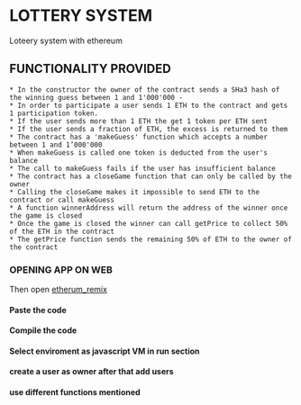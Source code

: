 # LOTTERY SYSTEM

Loteery system with ethereum


## FUNCTIONALITY PROVIDED
```
* In the constructor the owner of the contract sends a SHa3 hash of the winning guess between 1 and 1'000'000 - 
* In order to participate a user sends 1 ETH to the contract and gets 1 participation token.  
* If the user sends more than 1 ETH the get 1 token per ETH sent  
* If the user sends a fraction of ETH, the excess is returned to them  
* The contract has a 'makeGuess' function which accepts a number between 1 and 1’000'000 
* When makeGuess is called one token is deducted from the user's balance  
* The call to makeGuess fails if the user has insufficient balance 
* The contract has a closeGame function that can only be called by the owner 
* Calling the closeGame makes it impossible to send ETH to the contract or call makeGuess  
* A function winnerAddress will return the address of the winner once the game is closed  
* Once the game is closed the winner can call getPrice to collect 50% of the ETH in the contract  
* The getPrice function sends the remaining 50% of ETH to the owner of the contract
```

### OPENING APP ON WEB
Then open [etherum_remix](http://remix.ethereum.org)
#### Paste the code 
#### Compile the code
#### Select enviroment as javascript VM in run section
#### create a user as owner after that add users
#### use different functions mentioned
